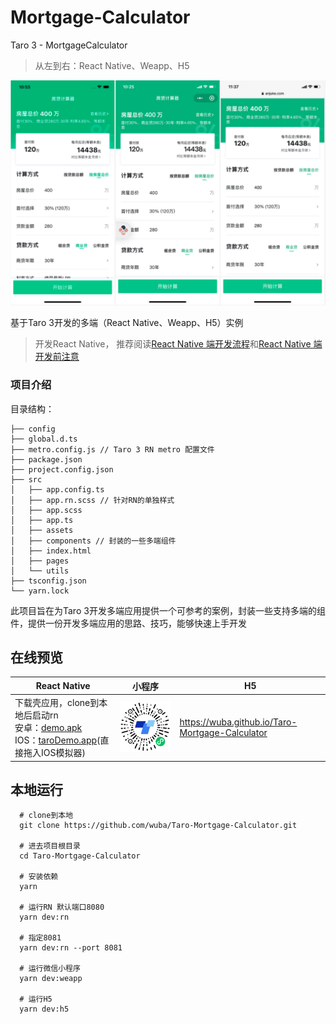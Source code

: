 # Mortgage-Calculator

Taro 3 - MortgageCalculator 

> 从左到右：React Native、Weapp、H5

![](./example.png)

基于Taro 3开发的多端（React Native、Weapp、H5）实例


> 开发React Native， 推荐阅读[React Native 端开发流程](https://nervjs.github.io/taro/docs/3.2.0-canary.3/react-native)和[React Native 端开发前注意](https://nervjs.github.io/taro/docs/3.2.0-canary.3/react-native-remind)


### 项目介绍

目录结构：
```
├── config
├── global.d.ts
├── metro.config.js // Taro 3 RN metro 配置文件
├── package.json
├── project.config.json
├── src
│   ├── app.config.ts
│   ├── app.rn.scss // 针对RN的单独样式
│   ├── app.scss
│   ├── app.ts
│   ├── assets
│   ├── components // 封装的一些多端组件
│   ├── index.html
│   ├── pages
│   └── utils
├── tsconfig.json
└── yarn.lock
```

此项目旨在为Taro 3开发多端应用提供一个可参考的案例，封装一些支持多端的组件，提供一份开发多端应用的思路、技巧，能够快速上手开发


## 在线预览


| <center>React Native</center>| <center>小程序</center> | <center>H5</center> |
|--------------|-------|----|
| 下载壳应用，clone到本地后启动rn<br>安卓：[demo.apk](https://github.com/wuba/Taro-Mortgage-Calculator/blob/b67d965a9c895ab69cf4245b8cd8eb09c2e7573f/app-debug.apk) <br> IOS：[taroDemo.app](https://github.com/wuba/Taro-Mortgage-Calculator/blob/5e152a87842182acd4092d0f6456bb6cd36d60fb/taroDemo.app.zip)(直接拖入IOS模拟器) | ![](./qrcode.jpg) | https://wuba.github.io/Taro-Mortgage-Calculator |



## 本地运行

```
  # clone到本地
  git clone https://github.com/wuba/Taro-Mortgage-Calculator.git
  
  # 进去项目根目录
  cd Taro-Mortgage-Calculator
  
  # 安装依赖
  yarn
  
  # 运行RN 默认端口8080
  yarn dev:rn

  # 指定8081
  yarn dev:rn --port 8081

  # 运行微信小程序
  yarn dev:weapp

  # 运行H5
  yarn dev:h5
```



